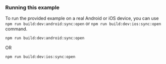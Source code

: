 ### Running this example

To run the provided example on a real Android or iOS device, you can use `npm run build:dev:android:sync:open` or `npm run build:dev:ios:sync:open` command.

```bash
npm run build:dev:android:sync:open
```
OR
```bash
npm run build:dev:ios:sync:open
```